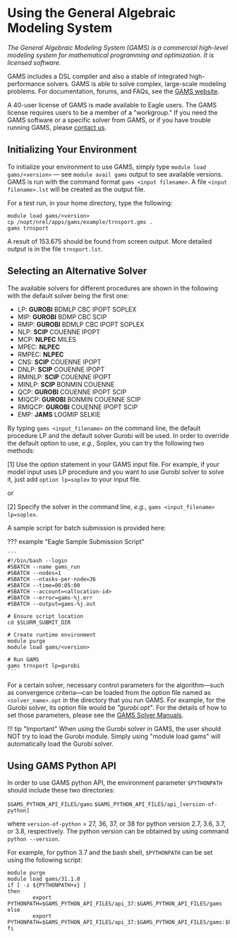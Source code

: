 # Using the General Algebraic Modeling System

*The General Algebraic Modeling System (GAMS) is a commercial high-level modeling system for mathematical programming and optimization. It is licensed software.*

GAMS includes a DSL compiler and also a stable of integrated high-performance solvers. GAMS is able to solve complex, large-scale modeling problems. For documentation, forums, and FAQs, see the [GAMS website](https://www.gams.com/).

A 40-user license of GAMS is made available to Eagle users. The GAMS license requires users to be a member of a "workgroup." If you need the GAMS software or a specific solver from GAMS, or if you have trouble running GAMS, please [contact us](https://www.nrel.gov/hpc/contact-us.html).

## Initializing Your Environment

To initialize your environment to use GAMS, simply type `module load gams/<version>` — see `module avail gams` output to see available versions. GAMS is run with the command format `gams <input filename>`. A file `<input filename>.lst` will be created as the output file.   

For a test run, in your home directory, type the following:

```
module load gams/<version>
cp /nopt/nrel/apps/gams/example/trnsport.gms .
gams trnsport
```

A result of 153.675 should be found from screen output. More detailed output is in the file `trnsport.lst`. 

## Selecting an Alternative Solver

The available solvers for different procedures are shown in the following with the default solver being the first one:

* LP: **GUROBI** BDMLP CBC IPOPT SOPLEX
* MIP: **GUROBI** BDMP CBC SCIP
* RMIP: **GUROBI** BDMLP CBC IPOPT SOPLEX
* NLP: **SCIP** COUENNE IPOPT
* MCP: **NLPEC** MILES
* MPEC: **NLPEC**
* RMPEC: **NLPEC**
* CNS: **SCIP** COUENNE IPOPT 
* DNLP: **SCIP** COUENNE IPOPT 
* RMINLP: **SCIP** COUENNE IPOPT 
* MINLP: **SCIP** BONMIN COUENNE 
* QCP: **GUROBI** COUENNE IPOPT SCIP
* MIQCP: **GUROBI** BONMIN COUENNE SCIP
* RMIQCP: **GUROBI** COUENNE IPOPT SCIP
* EMP: **JAMS** LOGMIP SELKIE 

By typing `gams <input_filename>` on the command line, the default procedure LP and the default solver Gurobi will be used. In order to override the default option to use, *e.g.*, Soplex, you can try the following two methods: 

[1]  Use the *option* statement in your GAMS input file. For example, if your model input uses LP procedure and you want to use Gurobi solver to solve it, just add `option lp=soplex` to your input file.

or

[2]  Specify the solver in the command line, *e.g.*, `gams <input_filename> lp=soplex`. 

A sample script for batch submission is provided here:

??? example "Eagle Sample Submission Script"

	```
	#!/bin/bash --login
	#SBATCH --name gams_run
	#SBATCH --nodes=1
	#SBATCH --ntasks-per-node=36
	#SBATCH --time=00:05:00
	#SBATCH --account=<allocation-id>
	#SBATCH --error=gams-%j.err
	#SBATCH --output=gams-%j.out
	 
	# Ensure script location
	cd $SLURM_SUBMIT_DIR
	 
	# Create runtime environment
	module purge
	module load gams/<version>
	  
	# Run GAMS
	gams trnsport lp=gurobi
	```

For a certain solver, necessary control parameters for the algorithm—such as convergence criteria—can be loaded from the option file named as `<solver_name>.opt` in the directory that you run GAMS. For example, for the Gurobi solver, its option file would be *"gurobi.opt"*. For the details of how to set those parameters, please see the [GAMS Solver Manuals](https://www.gams.com/latest/docs/S_MAIN.html). 

!!! tip "Important"
	 When using the Gurobi solver in GAMS, the user should NOT try to load the Gurobi module. Simply using "module load gams" will automatically load the Gurobi solver.

## Using GAMS Python API

In order to use GAMS python API, the environment parameter `$PYTHONPATH` should include these two directories: 

`$GAMS_PYTHON_API_FILES/gams`
`$GAMS_PYTHON_API_FILES/api_[version-of-python]`

where `version-of-python` =  27, 36, 37, or 38 for python version 2.7, 3.6, 3.7, or 3.8, respectively. The python version can be obtained by using command `python --version`. 

For example, for python 3.7 and the bash shell, `$PYTHONPATH` can be set using the following script:

```
module purge
module load gams/31.1.0
if [ -z ${PYTHONPATH+x} ]
then
        export PYTHONPATH=$GAMS_PYTHON_API_FILES/api_37:$GAMS_PYTHON_API_FILES/gams
else
        export PYTHONPATH=$GAMS_PYTHON_API_FILES/api_37:$GAMS_PYTHON_API_FILES/gams:$PYTHONPATH
fi
```
